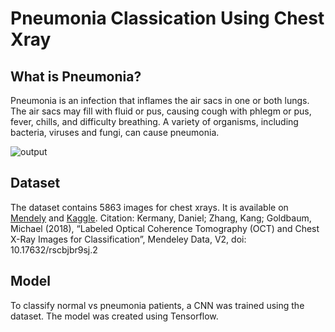 # Pneumonia Classication Using Chest Xray


## What is Pneumonia?
Pneumonia is an infection that inflames the air sacs in one or both lungs. The air sacs may fill with fluid or pus, causing cough with phlegm or pus, fever, chills, and difficulty breathing. A variety of organisms, including bacteria, viruses and fungi, can cause pneumonia.

![output](https://user-images.githubusercontent.com/73304837/199782704-e6a2e78e-dfab-4de6-9faa-a04f02152016.png)



## Dataset
The dataset contains 5863 images for chest xrays. It is available on [Mendely](https://data.mendeley.com/datasets/rscbjbr9sj/2) and [Kaggle](https://www.kaggle.com/datasets/paultimothymooney/chest-xray-pneumonia).
Citation: Kermany, Daniel; Zhang, Kang; Goldbaum, Michael (2018), “Labeled Optical Coherence Tomography (OCT) and Chest X-Ray Images for Classification”, Mendeley Data, V2, doi: 10.17632/rscbjbr9sj.2


## Model
To classify normal vs pneumonia patients, a CNN was trained using the dataset. The model was created using Tensorflow.
